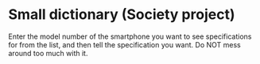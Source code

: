 # Small dictionary (Society project)

Enter the model number of the smartphone you want to see specifications for from the list, and then tell the specification you want. Do NOT mess around too much with it.
